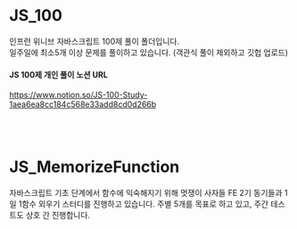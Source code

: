 # JS_100
인프런 위니브 자바스크립트 100제 풀이 폴더입니다. <br>
일주일에 최소5개 이상 문제를 풀이하고 있습니다.
(객관식 풀이 제외하고 깃헙 업로드)
#### JS 100제 개인 풀이 노션 URL 
https://www.notion.so/JS-100-Study-1aea6ea8cc184c568e33add8cd0d266b

<br>
<br>

# JS_MemorizeFunction
자바스크립트 기초 단계에서 함수에 익숙해지기 위해
멋쟁이 사자들 FE 2기 동기들과 1일 1함수 외우기 스터디를 진행하고 있습니다. 
주별 5개를 목표로 하고 있고, 주간 테스트도 상호 간 진행합니다. 
